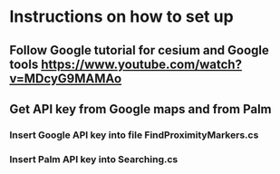 # Instructions on how to set up
## Follow Google tutorial for cesium and Google tools https://www.youtube.com/watch?v=MDcyG9MAMAo
## Get API key from Google maps and from Palm
### Insert Google API key into file FindProximityMarkers.cs
### Insert Palm API key into Searching.cs
